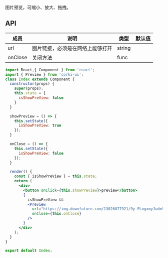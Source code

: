 图片预览，可缩小、放大、拖拽。

## API
| 成员 | 说明 | 类型 | 默认值 |
| --- | --- | --- | --- |
| url | 图片链接，必须是在网络上能够打开 | string |  |
| onClose | 关闭方法 | func | |

```jsx
import React,{ Component } from 'react';
import { Preview } from 'corki-ui';
class Index extends Component {
  constructor(props) {
    super(props);
    this.state = {
      isShowPreView: false
    }
  }

  showPreview = () => {
    this.setState({
      isShowPreView: true
    });
  }

  onClose = () => {
    this.setState({
      isShowPreView: false
    });
  }

  render() {
    const { isShowPreView } = this.state;
    return (
      <div>
        <button onClick={this.showPreview}>preview</button>
        {
          isShowPreView &&
          <Preview
            url="https://img.downfuture.com/13026877921/9y-PLogxmyJudmV23z9HgbPX.jpeg"
            onClose={this.onClose}
          />
        }
      </div>
    );
  }
}

export default Index;
```